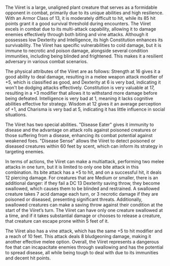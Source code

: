 The Viiret is a large, unaligned plant creature that serves as a formidable opponent in combat, primarily due to its unique abilities and high resilience. With an Armor Class of 13, it is moderately difficult to hit, while its 85 hit points grant it a good survival threshold during encounters. The Viiret excels in combat due to its multi-attack capability, allowing it to damage enemies effectively through both biting and vine attacks. Although it possesses low Dexterity and Intelligence, its high Constitution enhances its survivability. The Viiret has specific vulnerabilities to cold damage, but it is immune to necrotic and poison damage, alongside several condition immunities, including being blinded and frightened. This makes it a resilient adversary in various combat scenarios. 

The physical attributes of the Viiret are as follows: Strength at 16 gives it a good ability to deal damage, resulting in a melee weapon attack modifier of +5, which is classified as good, and Dexterity at 6 is very bad, indicating it won't be dodging attacks effectively. Constitution is very valuable at 17, resulting in a +3 modifier that allows it to withstand more damage before being defeated. Intelligence is very bad at 1, meaning it lacks cognitive abilities effective for strategy. Wisdom at 12 gives it an average perception of +1, and Charisma is very bad at 5, indicating it has little influence in social situations.

The Viiret has two special abilities. "Disease Eater" gives it immunity to disease and the advantage on attack rolls against poisoned creatures or those suffering from a disease, enhancing its combat potential against weakened foes. "Disease Sense" allows the Viiret to detect poisoned or diseased creatures within 60 feet by scent, which can inform its strategy in targeting enemies.

In terms of actions, the Viiret can make a multiattack, performing two melee attacks in one turn, but it is limited to only one bite attack in this combination. Its bite attack has a +5 to hit, and on a successful hit, it deals 12 piercing damage. For creatures that are Medium or smaller, there is an additional danger: if they fail a DC 13 Dexterity saving throw, they become swallowed, which causes them to be blinded and restrained. A swallowed creature takes 7 acid damage each turn, or 3 necrotic damage if they are poisoned or diseased, presenting significant threats. Additionally, swallowed creatures can make a saving throw against their condition at the start of the Viiret’s turn. The Viiret can have only one creature swallowed at a time, and if it takes substantial damage or chooses to release a creature, that creature can escape prone within 5 feet of it.

The Viiret also has a vine attack, which has the same +5 to hit modifier and a reach of 10 feet. This attack deals 8 bludgeoning damage, making it another effective melee option. Overall, the Viiret represents a dangerous foe that can incapacitate enemies through swallowing and has the potential to spread disease, all while being tough to deal with due to its immunities and decent hit points.